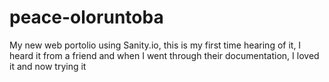 # peace-oloruntoba
 My new web portolio using Sanity.io, this is my first time hearing of it, I heard it from a friend and when I went through their documentation, I loved it and now trying it
